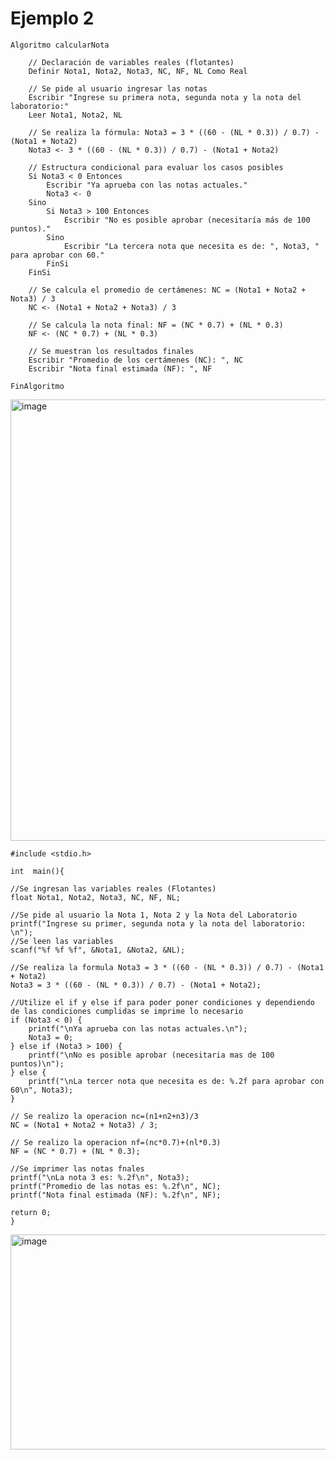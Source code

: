 # Ejemplo 2 

    Algoritmo calcularNota
		
		// Declaración de variables reales (flotantes)
		Definir Nota1, Nota2, Nota3, NC, NF, NL Como Real
		
		// Se pide al usuario ingresar las notas
		Escribir "Ingrese su primera nota, segunda nota y la nota del laboratorio:"
		Leer Nota1, Nota2, NL
		
		// Se realiza la fórmula: Nota3 = 3 * ((60 - (NL * 0.3)) / 0.7) - (Nota1 + Nota2)
		Nota3 <- 3 * ((60 - (NL * 0.3)) / 0.7) - (Nota1 + Nota2)
		
		// Estructura condicional para evaluar los casos posibles
		Si Nota3 < 0 Entonces
			Escribir "Ya aprueba con las notas actuales."
			Nota3 <- 0
		Sino
			Si Nota3 > 100 Entonces
				Escribir "No es posible aprobar (necesitaría más de 100 puntos)."
			Sino
				Escribir "La tercera nota que necesita es de: ", Nota3, " para aprobar con 60."
			FinSi
		FinSi
		
		// Se calcula el promedio de certámenes: NC = (Nota1 + Nota2 + Nota3) / 3
		NC <- (Nota1 + Nota2 + Nota3) / 3
		
		// Se calcula la nota final: NF = (NC * 0.7) + (NL * 0.3)
		NF <- (NC * 0.7) + (NL * 0.3)
		
		// Se muestran los resultados finales
		Escribir "Promedio de los certámenes (NC): ", NC
		Escribir "Nota final estimada (NF): ", NF
		
    FinAlgoritmo


<img width="682" height="706" alt="image" src="https://github.com/user-attachments/assets/d2605e88-14fc-461e-94ad-5e658bb19b03" />


    #include <stdio.h>

    int  main(){

    //Se ingresan las variables reales (Flotantes) 
    float Nota1, Nota2, Nota3, NC, NF, NL;

    //Se pide al usuario la Nota 1, Nota 2 y la Nota del Laboratorio
    printf("Ingrese su primer, segunda nota y la nota del laboratorio: \n");
    //Se leen las variables 
    scanf("%f %f %f", &Nota1, &Nota2, &NL);

    //Se realiza la formula Nota3 = 3 * ((60 - (NL * 0.3)) / 0.7) - (Nota1 + Nota2)
    Nota3 = 3 * ((60 - (NL * 0.3)) / 0.7) - (Nota1 + Nota2);

    //Utilize el if y else if para poder poner condiciones y dependiendo de las condiciones cumplidas se imprime lo necesario
    if (Nota3 < 0) {
        printf("\nYa aprueba con las notas actuales.\n");
        Nota3 = 0;
    } else if (Nota3 > 100) {
        printf("\nNo es posible aprobar (necesitaria mas de 100 puntos)\n");
    } else {
        printf("\nLa tercer nota que necesita es de: %.2f para aprobar con 60\n", Nota3);
    }

    // Se realizo la operacion nc=(n1+n2+n3)/3
    NC = (Nota1 + Nota2 + Nota3) / 3;
    
    // Se realizo la operacion nf=(nc*0.7)+(nl*0.3)
    NF = (NC * 0.7) + (NL * 0.3);

    //Se imprimer las notas fnales 
    printf("\nLa nota 3 es: %.2f\n", Nota3);
    printf("Promedio de las notas es: %.2f\n", NC);
    printf("Nota final estimada (NF): %.2f\n", NF);

    return 0;
    }

<img width="698" height="344" alt="image" src="https://github.com/user-attachments/assets/6d6b18a2-36af-44fa-9c94-0b9e2280f022" />


